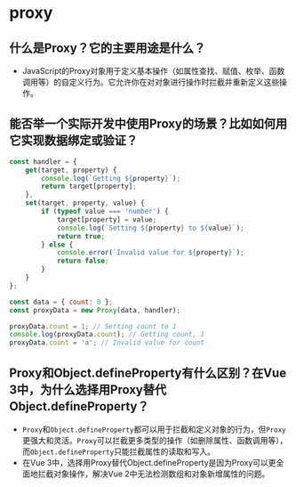 # proxy

## 什么是Proxy？它的主要用途是什么？
- JavaScript的Proxy对象用于定义基本操作（如属性查找、赋值、枚举、函数调用等）的自定义行为。它允许你在对对象进行操作时拦截并重新定义这些操作。

## 能否举一个实际开发中使用Proxy的场景？比如如何用它实现数据绑定或验证？
```js
const handler = {
    get(target, property) {
        console.log(`Getting ${property}`);
        return target[property];
    },
    set(target, property, value) {
        if (typeof value === 'number') {
            target[property] = value;
            console.log(`Setting ${property} to ${value}`);
            return true;
        } else {
            console.error(`Invalid value for ${property}`);
            return false;
        }
    }
};

const data = { count: 0 };
const proxyData = new Proxy(data, handler);

proxyData.count = 1; // Setting count to 1
console.log(proxyData.count); // Getting count, 1
proxyData.count = 'a'; // Invalid value for count
```

## Proxy和Object.defineProperty有什么区别？在Vue 3中，为什么选择用Proxy替代Object.defineProperty？
- `Proxy`和`Object.defineProperty`都可以用于拦截和定义对象的行为，但`Proxy`更强大和灵活。`Proxy`可以拦截更多类型的操作（如删除属性、函数调用等），而`Object.defineProperty`只能拦截属性的读取和写入。
- 在Vue 3中，选择用Proxy替代Object.defineProperty是因为Proxy可以更全面地拦截对象操作，解决Vue 2中无法检测数组和对象新增属性的问题。